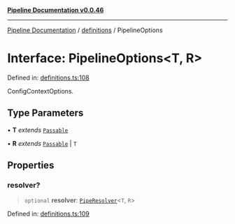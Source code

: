 [**Pipeline Documentation v0.0.46**](../../README.md)

***

[Pipeline Documentation](../../modules.md) / [definitions](../README.md) / PipelineOptions

# Interface: PipelineOptions\<T, R\>

Defined in: [definitions.ts:108](https://github.com/stonemjs/pipeline/blob/25f97e5694101638ed81fbfb328425b2c68320f6/src/definitions.ts#L108)

ConfigContextOptions.

## Type Parameters

• **T** *extends* [`Passable`](../type-aliases/Passable.md)

• **R** *extends* [`Passable`](../type-aliases/Passable.md) \| `T`

## Properties

### resolver?

> `optional` **resolver**: [`PipeResolver`](../type-aliases/PipeResolver.md)\<`T`, `R`\>

Defined in: [definitions.ts:109](https://github.com/stonemjs/pipeline/blob/25f97e5694101638ed81fbfb328425b2c68320f6/src/definitions.ts#L109)
